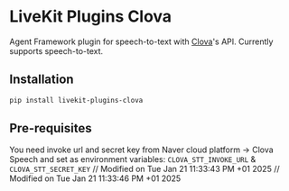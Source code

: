 # LiveKit Plugins Clova

Agent Framework plugin for speech-to-text with [Clova](https://api.ncloud-docs.com/docs/)'s API. Currently supports speech-to-text.

## Installation

```bash
pip install livekit-plugins-clova
```

## Pre-requisites

You need invoke url and secret key from Naver cloud platform -> Clova Speech and set as environment variables: `CLOVA_STT_INVOKE_URL` & `CLOVA_STT_SECRET_KEY`
// Modified on Tue Jan 21 11:33:43 PM +01 2025
// Modified on Tue Jan 21 11:33:46 PM +01 2025
